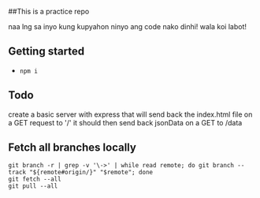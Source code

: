##This is a practice repo

naa lng sa inyo kung kupyahon ninyo ang code nako dinhi!
wala koi labot!

## Getting started
* `npm i`

## Todo

create a basic server with express
that will send back the index.html file on a GET request to '/'
it should then send back jsonData on a GET to /data

## Fetch all branches locally

```
git branch -r | grep -v '\->' | while read remote; do git branch --track "${remote#origin/}" "$remote"; done
git fetch --all
git pull --all
```
